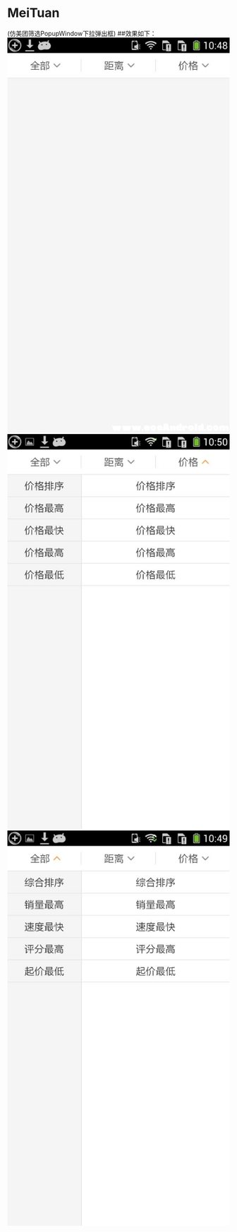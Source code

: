 # MeiTuan
(仿美团筛选PopupWindow下拉弹出框)
##效果如下：
<img src="https://github.com/jinhuizxc/MeiTuan/blob/master/%E5%AE%9E%E4%BE%8B1.jpg" alt ="1" title="1">
<img src="https://github.com/jinhuizxc/MeiTuan/blob/master/%E5%AE%9E%E4%BE%8B2.jpg" alt ="2" title="2"> 
<img src="https://github.com/jinhuizxc/MeiTuan/blob/master/%E5%AE%9E%E4%BE%8B3.jpg" alt ="3" title="3"> 
